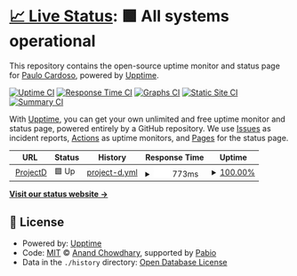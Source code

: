 # [📈 Live Status](https://demo.upptime.js.org): <!--live status--> **🟩 All systems operational**

This repository contains the open-source uptime monitor and status page for [Paulo Cardoso](https://demo.upptime.js.org), powered by [Upptime](https://github.com/upptime/upptime).

[![Uptime CI](https://github.com/nevespt/projectStatus/workflows/Uptime%20CI/badge.svg)](https://github.com/nevespt/projectStatus/actions?query=workflow%3A%22Uptime+CI%22)
[![Response Time CI](https://github.com/nevespt/projectStatus/workflows/Response%20Time%20CI/badge.svg)](https://github.com/nevespt/projectStatus/actions?query=workflow%3A%22Response+Time+CI%22)
[![Graphs CI](https://github.com/nevespt/projectStatus/workflows/Graphs%20CI/badge.svg)](https://github.com/nevespt/projectStatus/actions?query=workflow%3A%22Graphs+CI%22)
[![Static Site CI](https://github.com/nevespt/projectStatus/workflows/Static%20Site%20CI/badge.svg)](https://github.com/nevespt/projectStatus/actions?query=workflow%3A%22Static+Site+CI%22)
[![Summary CI](https://github.com/nevespt/projectStatus/workflows/Summary%20CI/badge.svg)](https://github.com/nevespt/projectStatus/actions?query=workflow%3A%22Summary+CI%22)

With [Upptime](https://upptime.js.org), you can get your own unlimited and free uptime monitor and status page, powered entirely by a GitHub repository. We use [Issues](https://github.com/nevespt/projectStatus/issues) as incident reports, [Actions](https://github.com/nevespt/projectStatus/actions) as uptime monitors, and [Pages](https://demo.upptime.js.org) for the status page.

<!--start: status pages-->
<!-- This summary is generated by Upptime (https://github.com/upptime/upptime) -->
<!-- Do not edit this manually, your changes will be overwritten -->
<!-- prettier-ignore -->
| URL | Status | History | Response Time | Uptime |
| --- | ------ | ------- | ------------- | ------ |
| <img alt="" src="https://icons.duckduckgo.com/ip3/v0-spotify-now-playing-widget-chi.vercel.app.ico" height="13"> [ProjectD](https://v0-spotify-now-playing-widget-chi.vercel.app/) | 🟩 Up | [project-d.yml](https://github.com/nevespt/projectStatus/commits/HEAD/history/project-d.yml) | <details><summary><img alt="Response time graph" src="./graphs/project-d/response-time-week.png" height="20"> 773ms</summary><br><a href="https://demo.upptime.js.org/history/project-d"><img alt="Response time 773" src="https://img.shields.io/endpoint?url=https%3A%2F%2Fraw.githubusercontent.com%2Fnevespt%2FprojectStatus%2FHEAD%2Fapi%2Fproject-d%2Fresponse-time.json"></a><br><a href="https://demo.upptime.js.org/history/project-d"><img alt="24-hour response time 773" src="https://img.shields.io/endpoint?url=https%3A%2F%2Fraw.githubusercontent.com%2Fnevespt%2FprojectStatus%2FHEAD%2Fapi%2Fproject-d%2Fresponse-time-day.json"></a><br><a href="https://demo.upptime.js.org/history/project-d"><img alt="7-day response time 773" src="https://img.shields.io/endpoint?url=https%3A%2F%2Fraw.githubusercontent.com%2Fnevespt%2FprojectStatus%2FHEAD%2Fapi%2Fproject-d%2Fresponse-time-week.json"></a><br><a href="https://demo.upptime.js.org/history/project-d"><img alt="30-day response time 773" src="https://img.shields.io/endpoint?url=https%3A%2F%2Fraw.githubusercontent.com%2Fnevespt%2FprojectStatus%2FHEAD%2Fapi%2Fproject-d%2Fresponse-time-month.json"></a><br><a href="https://demo.upptime.js.org/history/project-d"><img alt="1-year response time 773" src="https://img.shields.io/endpoint?url=https%3A%2F%2Fraw.githubusercontent.com%2Fnevespt%2FprojectStatus%2FHEAD%2Fapi%2Fproject-d%2Fresponse-time-year.json"></a></details> | <details><summary><a href="https://demo.upptime.js.org/history/project-d">100.00%</a></summary><a href="https://demo.upptime.js.org/history/project-d"><img alt="All-time uptime 100.00%" src="https://img.shields.io/endpoint?url=https%3A%2F%2Fraw.githubusercontent.com%2Fnevespt%2FprojectStatus%2FHEAD%2Fapi%2Fproject-d%2Fuptime.json"></a><br><a href="https://demo.upptime.js.org/history/project-d"><img alt="24-hour uptime 100.00%" src="https://img.shields.io/endpoint?url=https%3A%2F%2Fraw.githubusercontent.com%2Fnevespt%2FprojectStatus%2FHEAD%2Fapi%2Fproject-d%2Fuptime-day.json"></a><br><a href="https://demo.upptime.js.org/history/project-d"><img alt="7-day uptime 100.00%" src="https://img.shields.io/endpoint?url=https%3A%2F%2Fraw.githubusercontent.com%2Fnevespt%2FprojectStatus%2FHEAD%2Fapi%2Fproject-d%2Fuptime-week.json"></a><br><a href="https://demo.upptime.js.org/history/project-d"><img alt="30-day uptime 100.00%" src="https://img.shields.io/endpoint?url=https%3A%2F%2Fraw.githubusercontent.com%2Fnevespt%2FprojectStatus%2FHEAD%2Fapi%2Fproject-d%2Fuptime-month.json"></a><br><a href="https://demo.upptime.js.org/history/project-d"><img alt="1-year uptime 100.00%" src="https://img.shields.io/endpoint?url=https%3A%2F%2Fraw.githubusercontent.com%2Fnevespt%2FprojectStatus%2FHEAD%2Fapi%2Fproject-d%2Fuptime-year.json"></a></details>

<!--end: status pages-->

[**Visit our status website →**](https://demo.upptime.js.org)

## 📄 License

- Powered by: [Upptime](https://github.com/upptime/upptime)
- Code: [MIT](./LICENSE) © [Anand Chowdhary](https://anandchowdhary.com), supported by [Pabio](https://pabio.com)
- Data in the `./history` directory: [Open Database License](https://opendatacommons.org/licenses/odbl/1-0/)
